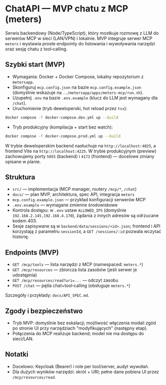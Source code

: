 # ChatAPI — MVP chatu z MCP (meters)

Serwis backendowy (Node/TypeScript), który mostkuje rozmowę z LLM do serwerów MCP w sieci (LAN/VPN) i lokalnie. MVP integruje serwer MCP `meters` i wystawia proste endpointy do listowania i wywoływania narzędzi oraz sesję chatu z tool‑calling.

## Szybki start (MVP)
- Wymagania: Docker + Docker Compose, lokalny repozytorium z `metersapp`.
- Skonfiguruj `mcp.config.json` na bazie `mcp.config.example.json` (domyślnie wskazuje na `../metersapp/apps/meters-mcp/run.sh`).
- Uzupełnij `.env` na bazie `.env.example` (klucz do LLM jest wymagany dla `/chat`).
- Uruchomienie (tryb deweloperski, hot reload przez `tsx`):

```bash
docker compose -f docker-compose.dev.yml up --build
```

- Tryb produkcyjny (kompilacja + start bez watch):

```bash
docker compose -f docker-compose.prod.yml up --build
```

W trybie deweloperskim backend nasłuchuje na `http://localhost:4025`, a frontend Vite na `http://localhost:4225`. W trybie produkcyjnym (preview) zachowujemy porty `5055` (backend) i `4173` (frontend) — docelowe zmiany opisane w planie.

## Struktura
- `src/` — implementacja (MCP manager, routery `/mcp/*`, `/chat`)
- `docs/` — plan MVP, architektura, spec API, integracja `meters`
- `mcp.config.example.json` — przykład konfiguracji serwerów MCP
- `.env.example` — wymagane zmienne środowiskowe
- Kontrola dostępu: w `.env` ustaw `ALLOWED_IPS` (domyślnie `192.168.2.145,192.168.4.170`), żądania z innych adresów są odrzucane kodem 403.
- Sesje zapisywane są w `backend/data/sessions/<id>.json`; frontend i API korzystają z parametru `sessionId`, a `GET /sessions/:id` pozwala wczytać historię.

## Endpoints (MVP)
- `GET /mcp/tools` — lista narzędzi z MCP (namespaced: `meters.*`)
- `GET /mcp/resources` — zbiorcza lista zasobów (jeśli serwer je udostępnia)
- `GET /mcp/resources/read?uri=...` — odczyt zasobu
- `POST /chat` — pętla chat+tool‑calling (obsługuje `meters.*`)

Szczegóły i przykłady: `docs/API_SPEC.md`.

## Zgody i bezpieczeństwo
- Tryb MVP: domyślnie bez eskalacji; możliwość włączenia modali zgód po stronie UI przy narzędziach "modyfikujących" (następny etap).
- Połączenia do MCP realizuje backend; model nie ma dostępu do sieci/LAN.

## Notatki
- Docelowo: Keycloak (Bearer) i role per tool/server, audyt wywołań.
- Dla dużych wyników narzędzi: skrót + URI; pełne dane pobiera UI przez `/mcp/resources/read`.
